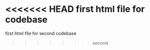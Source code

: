 <<<<<<< HEAD
first html file for codebase
=======
first html file for second codebase
>>>>>>> second
